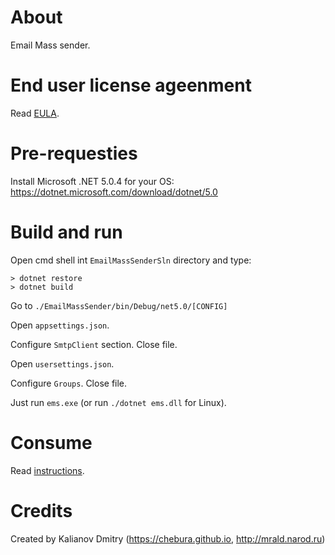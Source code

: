 ﻿# About
Email Mass sender.

# End user license ageenment
Read [EULA](./EULA.txt).

# Pre-requesties
Install Microsoft .NET 5.0.4 for your OS:  
https://dotnet.microsoft.com/download/dotnet/5.0

# Build and run
Open cmd shell int `EmailMassSenderSln` directory and type:
```CMD
> dotnet restore
> dotnet build
```

Go to `./EmailMassSender/bin/Debug/net5.0/[CONFIG]`  

Open `appsettings.json`.

Configure `SmtpClient` section. Close file.

Open `usersettings.json`.

Configure `Groups`. Close file.

Just run `ems.exe` (or run `./dotnet ems.dll` for Linux).

# Consume

Read [instructions](./EmailMassSender/README.md). 

# Credits
Created by Kalianov Dmitry (https://chebura.github.io, http://mrald.narod.ru)